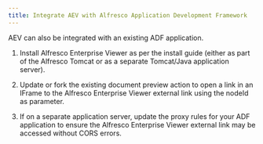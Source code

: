 ```yaml
---
title: Integrate AEV with Alfresco Application Development Framework
---
```


AEV can also be integrated with an existing ADF application.

1. Install Alfresco Enterprise Viewer as per the install guide (either as part of the Alfresco Tomcat or as a separate Tomcat/Java application server).

2. Update or fork the existing document preview action to open a link in an IFrame to the Alfresco Enterprise Viewer external link using the nodeId as parameter.

3. If on a separate application server, update the proxy rules for your ADF application to ensure the Alfresco Enterprise Viewer external link may be accessed without CORS errors.
